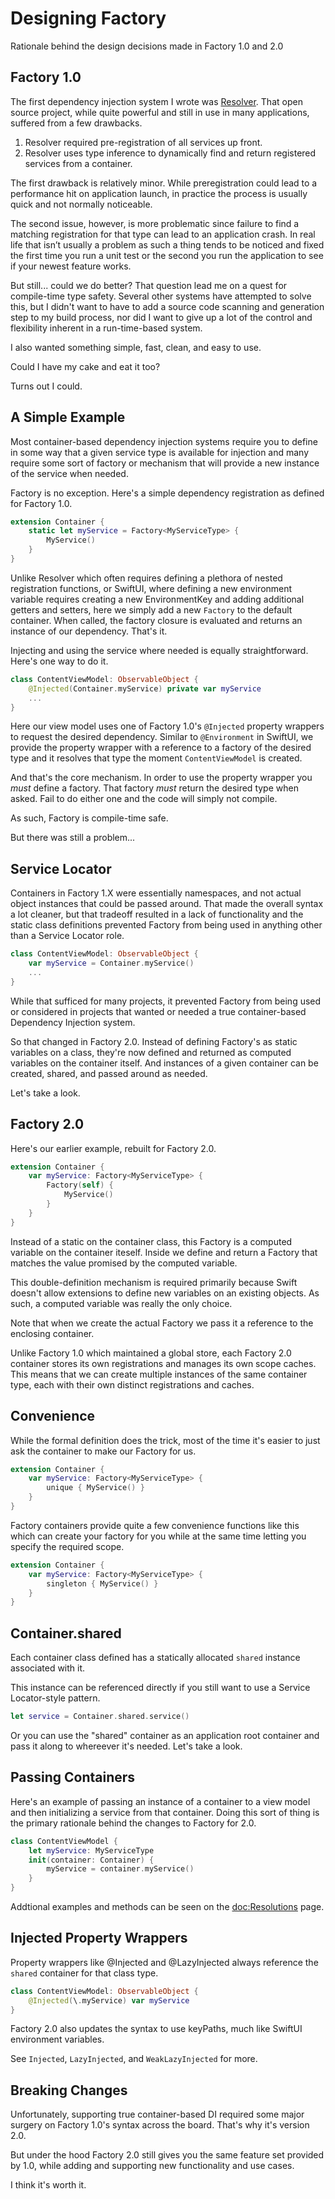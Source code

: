 # Designing Factory

Rationale behind the design decisions made in Factory 1.0 and 2.0

## Factory 1.0

The first dependency injection system I wrote was [Resolver](https://github.com/hmlongco/Resolver). That open source project, while quite powerful and still in use in many applications, suffered from a few drawbacks.

1. Resolver required pre-registration of all services up front. 
2. Resolver uses type inference to dynamically find and return registered services from a container.

The first drawback is relatively minor. While preregistration could lead to a performance hit on application launch, in practice the process is usually quick and not normally noticeable.

The second issue, however, is more problematic since failure to find a matching registration for that type can lead to an application crash. In real life that isn’t usually a problem as such a thing tends to be noticed and fixed the first time you run a unit test or the second you run the application to see if your newest feature works.

But still... could we do better? That question lead me on a quest for compile-time type safety. Several other systems have attempted to solve this, but I didn't want to have to add a source code scanning and generation step to my build process, nor did I want to give up a lot of the control and flexibility inherent in a run-time-based system.

I also wanted something simple, fast, clean, and easy to use.

Could I have my cake and eat it too?

Turns out I could.

## A Simple Example

Most container-based dependency injection systems require you to define in some way that a given service type is available for injection and many require some sort of factory or mechanism that will provide a new instance of the service when needed.

Factory is no exception. Here's a simple dependency registration as defined for Factory 1.0.

```swift
extension Container {
    static let myService = Factory<MyServiceType> { 
        MyService()
    }
}
```
Unlike Resolver which often requires defining a plethora of nested registration functions, or SwiftUI, where defining a new environment variable requires creating a new EnvironmentKey and adding additional getters and setters, here we simply add a new `Factory` to the default container. When called, the factory closure is evaluated and returns an instance of our dependency. That's it.

Injecting and using the service where needed is equally straightforward. Here's one way to do it.

```swift
class ContentViewModel: ObservableObject {
    @Injected(Container.myService) private var myService
    ...
}
```
Here our view model uses one of Factory 1.0's `@Injected` property wrappers to request the desired dependency. Similar to `@Environment` in SwiftUI, we provide the property wrapper with a reference to a factory of the desired type and it resolves that type the moment `ContentViewModel` is created.

And that's the core mechanism. In order to use the property wrapper you *must* define a factory. That factory *must* return the desired type when asked. Fail to do either one and the code will simply not compile. 

As such, Factory is compile-time safe.

But there was still a problem...

## Service Locator

Containers in Factory 1.X were essentially namespaces, and not actual object instances that could be passed around. That made the overall syntax a lot cleaner, but that tradeoff resulted in a lack of functionality and the static class definitions prevented Factory from being used in anything other than a Service Locator role.

```swift
class ContentViewModel: ObservableObject {
    var myService = Container.myService()
    ...
}
```
While that sufficed for many projects, it prevented Factory from being used or considered in projects that wanted or needed a true container-based Dependency Injection system.

So that changed in Factory 2.0. Instead of defining Factory's as static variables on a class, they're now defined and returned as computed variables on the container itself. And instances of a given container can be created, shared, and passed around as needed.

Let's take a look.

## Factory 2.0

Here's our earlier example, rebuilt for Factory 2.0.
```swift
extension Container {
    var myService: Factory<MyServiceType> {
        Factory(self) { 
            MyService()
        }
    }
}
```
Instead of a static on the container class, this Factory is a computed variable on the container iteself. Inside we define and return a Factory that matches the value promised by the computed variable.

This double-definition mechanism is required primarily because Swift doesn't allow extensions to define new variables on an existing objects. As such, a computed variable was really the only choice.

Note that when we create the actual Factory we pass it a reference to the enclosing container.

Unlike Factory 1.0 which maintained a global store, each Factory 2.0 container stores its own registrations and manages its own scope caches. This means that we can create multiple instances of the same container type, each with their own distinct registrations and caches.

## Convenience

While the formal definition does the trick, most of the time it's easier to just ask the container to make our Factory for us.

```swift
extension Container {
    var myService: Factory<MyServiceType> {
        unique { MyService() }
    }
}
```
Factory containers provide quite a few convenience functions like this which can create your factory for you while at the same time letting you specify the required scope. 
```swift
extension Container {
    var myService: Factory<MyServiceType> {
        singleton { MyService() }
    }
}
```

## Container.shared

Each container class defined has a statically allocated `shared` instance associated with it.

This instance can be referenced directly if you still want to use a Service Locator-style pattern.

```swift
let service = Container.shared.service()
```
Or you can use the "shared" container as an application root container and pass it along to whereever it's needed. Let's take a look.

## Passing Containers

Here's an example of passing an instance of a container to a view model and then initializing a service from that container. Doing this sort of thing is the primary rationale behind the changes to Factory for 2.0.
```swift
class ContentViewModel {
    let myService: MyServiceType
    init(container: Container) {
        myService = container.myService()
    }
}
```
Addtional examples and methods can be seen on the <doc:Resolutions> page.

## Injected Property Wrappers

Property wrappers like @Injected and @LazyInjected always reference the `shared` container for that class type. 

```swift
class ContentViewModel: ObservableObject {
    @Injected(\.myService) var myService
}
```
Factory 2.0 also updates the syntax to use keyPaths, much like SwiftUI environment variables.

See ``Injected``, ``LazyInjected``, and ``WeakLazyInjected`` for more.

## Breaking Changes

Unfortunately, supporting true container-based DI required some major surgery on Factory 1.0's syntax across the board. That's why it's version 2.0.

But under the hood Factory 2.0 still gives you the same feature set provided by 1.0, while adding and supporting new functionality and use cases.

I think it's worth it.
